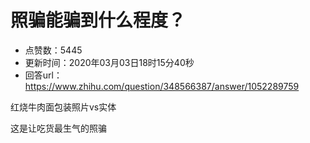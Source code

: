 # 照骗能骗到什么程度？
- 点赞数：5445
- 更新时间：2020年03月03日18时15分40秒
- 回答url：https://www.zhihu.com/question/348566387/answer/1052289759
<body>
 <p data-pid="8izrF8kn">红烧牛肉面包装照片vs实体</p>
 <p data-pid="Tn7VdzKV">这是让吃货最生气的照骗</p>
</body>